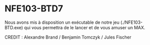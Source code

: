 # NFE103-BTD7

Nous avons mis à disposition un exécutable de notre jeu (./NFE103-BTD.exe) qui vous permettra de le lancer et de vous amuser un MAX. 


CREDIT : Alexandre Brand / Benjamin Tomczyk / Jules Fischer
